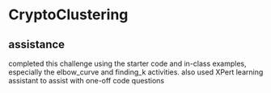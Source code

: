 # CryptoClustering

## assistance
completed this challenge using the starter code and in-class examples, especially the elbow_curve and finding_k activities.
also used XPert learning assistant to assist with one-off code questions
